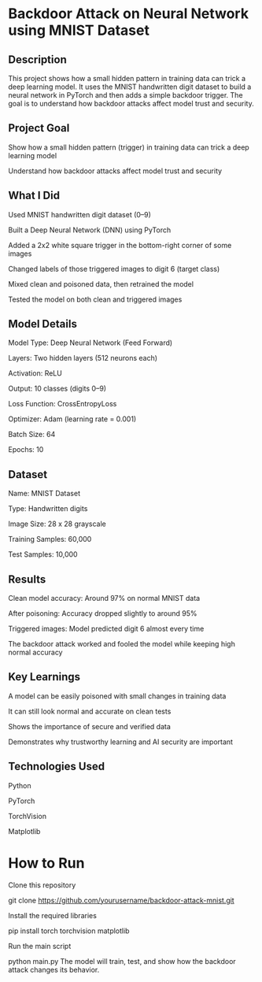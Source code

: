 # Backdoor Attack on Neural Network using MNIST Dataset
## Description

This project shows how a small hidden pattern in training data can trick a deep learning model.
It uses the MNIST handwritten digit dataset to build a neural network in PyTorch and then adds a simple backdoor trigger.
The goal is to understand how backdoor attacks affect model trust and security.

## Project Goal

Show how a small hidden pattern (trigger) in training data can trick a deep learning model

Understand how backdoor attacks affect model trust and security

## What I Did

Used MNIST handwritten digit dataset (0–9)

Built a Deep Neural Network (DNN) using PyTorch

Added a 2x2 white square trigger in the bottom-right corner of some images

Changed labels of those triggered images to digit 6 (target class)

Mixed clean and poisoned data, then retrained the model

Tested the model on both clean and triggered images

## Model Details

Model Type: Deep Neural Network (Feed Forward)

Layers: Two hidden layers (512 neurons each)

Activation: ReLU

Output: 10 classes (digits 0–9)

Loss Function: CrossEntropyLoss

Optimizer: Adam (learning rate = 0.001)

Batch Size: 64

Epochs: 10

## Dataset

Name: MNIST Dataset

Type: Handwritten digits

Image Size: 28 x 28 grayscale

Training Samples: 60,000

Test Samples: 10,000

## Results

Clean model accuracy: Around 97% on normal MNIST data

After poisoning: Accuracy dropped slightly to around 95%

Triggered images: Model predicted digit 6 almost every time

The backdoor attack worked and fooled the model while keeping high normal accuracy

## Key Learnings

A model can be easily poisoned with small changes in training data

It can still look normal and accurate on clean tests

Shows the importance of secure and verified data

Demonstrates why trustworthy learning and AI security are important

## Technologies Used

Python

PyTorch

TorchVision

Matplotlib

# How to Run

Clone this repository

git clone https://github.com/yourusername/backdoor-attack-mnist.git


Install the required libraries

pip install torch torchvision matplotlib


Run the main script

python main.py
The model will train, test, and show how the backdoor attack changes its behavior.
